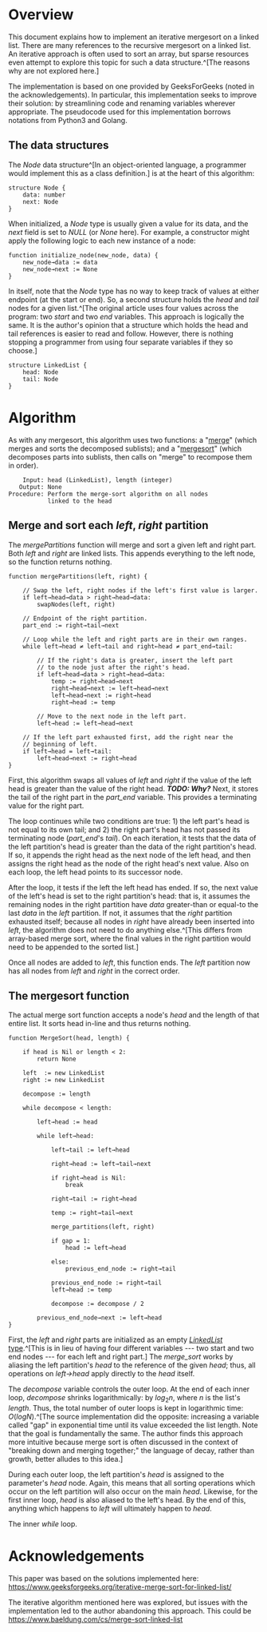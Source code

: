 # Overview

This document explains how to implement an iterative mergesort on a linked list. There are many references to the recursive mergesort on a linked list. An iterative approach is often used to sort an array, but sparse resources even attempt to explore this topic for such a data structure.^[The reasons why are not explored here.]

The implementation is based on one provided by GeeksForGeeks (noted in the acknowledgements). In particular, this implementation seeks to improve their solution: by streamlining code and renaming variables wherever appropriate. The pseudocode used for this implementation borrows notations from Python3 and Golang.

## The data structures

The *Node* data structure^[In an object-oriented language, a programmer would implement this as a class definition.] is at the heart of this algorithm:

```
structure Node {
	data: number
	next: Node
}
```

When initialized, a *Node* type is usually given a value for its data, and the *next* field is set to *NULL* (or *None* here). For example, a constructor might apply the following logic to each new instance of a node:

```
function initialize_node(new_node, data) {
	new_node→data := data
	new_node→next := None
}
```

In itself, note that the *Node* type has no way to keep track of values at either endpoint (at the start or end). So, a second structure holds the *head* and *tail* nodes for a given list.^[The original article uses four values  across the program: two *start* and two *end* variables. This approach is logically the same. It is the author's opinion that a structure which holds the head and tail references is easier to read and follow. However, there is nothing stopping a programmer from using four separate variables if they so choose.]

```
structure LinkedList {
	head: Node 
	tail: Node
}
```

# Algorithm

As with any mergesort, this algorithm uses two functions: a "[merge](#merge-and-sort-each-left,-right-partition)" (which merges and sorts the decomposed sublists); and a "[mergesort](#the-mergesort-function)" (which decomposes parts into sublists, then calls on "merge" to recompose them in order).

```
    Input: head (LinkedList), length (integer)
   Output: None
Procedure: Perform the merge-sort algorithm on all nodes
		   linked to the head
```

## Merge and sort each *left*, *right* partition

The *mergePartitions* function will merge and sort a given left and right part. Both *left* and *right* are linked lists. This appends everything to the left node, so the function returns nothing. 

```pseudocode
function mergePartitions(left, right) {
	
	// Swap the left, right nodes if the left's first value is larger.
	if left→head→data > right→head→data:
		swapNodes(left, right)
	
	// Endpoint of the right partition.
	part_end := right→tail→next
	
	// Loop while the left and right parts are in their own ranges.
	while left→head ≠ left→tail and right←head ≠ part_end→tail:
		
		// If the right's data is greater, insert the left part
		// to the node just after the right's head.
		if left→head→data > right→head→data:
			temp := right→head→next
			right→head→next := left→head→next
			left→head→next := right→head
			right→head := temp
        
		// Move to the next node in the left part.
		left→head := left→head→next
		
	// If the left part exhausted first, add the right near the
	// beginning of left.
	if left→head = left→tail:
		left→head→next := right→head
}
```

First, this algorithm swaps all values of *left* and *right* if the value of the left head is greater than the value of the right head. ***TODO: Why?*** Next, it stores the tail of the right part in the *part_end* variable. This provides a terminating value for the right part.

The loop continues while two conditions are true: 1)  the left part's head is not equal to its own tail; and 2) the right part's head has not passed its terminating node (*part_end*'s *tail*). On each iteration, it tests that the data of the left partition's head is greater than the data of the right partition's head. If so, it appends the right head as the next node of the left head, and then assigns the right head as the node of the right head's next value. Also on each loop, the left head points to its successor node.

After the loop, it tests if the left the left head has ended. If so, the next value of the left's head is set to the right partition's head: that is, it assumes the remaining nodes in the right partition have *data* greater-than or equal-to the last *data* in the *left* partition. If not, it assumes that the *right* partition exhausted itself; because all nodes in *right* have already been inserted into *left*, the algorithm does not need to do anything else.^[This differs from array-based merge sort, where the final values in the right partition would need to be appended to the sorted list.]

Once all nodes are added to *left*, this function ends. The *left* partition now has all nodes from *left* and *right* in the correct order.

## The mergesort function

The actual merge sort function accepts a node's *head* and the length of that entire list. It sorts head in-line and thus returns nothing.

```pseudocode
function MergeSort(head, length) {
	
	if head is Nil or length < 2:
		return None
		
	left  := new LinkedList
	right := new LinkedList
	
	decompose := length
	
	while decompose < length:
		
		left→head := head
		
		while left→head:
			
			left→tail := left→head
			
			right→head := left→tail→next
			
			if right→head is Nil:
				break
			
			right→tail := right→head
			
			temp := right→tail→next
			
			merge_partitions(left, right)
			
			if gap = 1:
				head := left→head
				
			else:
				previous_end_node := right→tail
			
			previous_end_node := right→tail
			left→head := temp
			
			decompose := decompose / 2
		
		previous_end_node→next := left→head
}
```

First, the *left* and *right* parts are initialized as an empty [*LinkedList* type](#the-data-structures).^[This is in lieu of having four different variables --- two start and two end nodes --- for each left and right part.] The *merge_sort* works by aliasing the left partition's *head* to the reference of the given *head*; thus, all operations on *left→head* apply directly to the *head* itself.

The *decompose* variable controls the outer loop. At the end of each inner loop, *decompose* shrinks logarithmically: by $log_{2}n$, where $n$ is the list's $length$. Thus, the total number of outer loops is kept in logarithmic time: $O(logN)$.^[The source implementation did the opposite: increasing a variable called "gap" in exponential time until its value exceeded the list length. Note that the goal is fundamentally the same. The author finds this approach more intuitive because merge sort is often discussed in the context of "breaking down and merging together;" the language of decay, rather than growth, better alludes to this idea.]

During each outer loop, the left partition's *head* is assigned to the parameter's *head* node. Again, this means that all sorting operations which occur on the left partition will also occur on the main *head*. Likewise, for the first inner loop, *head* is also aliased to the left's head. By the end of this, anything which happens to *left* will ultimately happen to *head*.

The inner *while* loop.

# Acknowledgements

This paper was based on the solutions implemented here: https://www.geeksforgeeks.org/iterative-merge-sort-for-linked-list/

The iterative algorithm mentioned here was explored, but issues with the implementation led to the author abandoning this approach. This could be https://www.baeldung.com/cs/merge-sort-linked-list